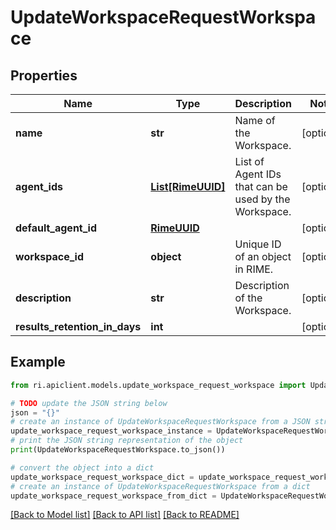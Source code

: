 # UpdateWorkspaceRequestWorkspace


## Properties

Name | Type | Description | Notes
------------ | ------------- | ------------- | -------------
**name** | **str** | Name of the Workspace. | [optional] 
**agent_ids** | [**List[RimeUUID]**](RimeUUID.md) | List of Agent IDs that can be used by the Workspace. | [optional] 
**default_agent_id** | [**RimeUUID**](RimeUUID.md) |  | [optional] 
**workspace_id** | **object** | Unique ID of an object in RIME. | [optional] 
**description** | **str** | Description of the Workspace. | [optional] 
**results_retention_in_days** | **int** |  | [optional] 

## Example

```python
from ri.apiclient.models.update_workspace_request_workspace import UpdateWorkspaceRequestWorkspace

# TODO update the JSON string below
json = "{}"
# create an instance of UpdateWorkspaceRequestWorkspace from a JSON string
update_workspace_request_workspace_instance = UpdateWorkspaceRequestWorkspace.from_json(json)
# print the JSON string representation of the object
print(UpdateWorkspaceRequestWorkspace.to_json())

# convert the object into a dict
update_workspace_request_workspace_dict = update_workspace_request_workspace_instance.to_dict()
# create an instance of UpdateWorkspaceRequestWorkspace from a dict
update_workspace_request_workspace_from_dict = UpdateWorkspaceRequestWorkspace.from_dict(update_workspace_request_workspace_dict)
```
[[Back to Model list]](../README.md#documentation-for-models) [[Back to API list]](../README.md#documentation-for-api-endpoints) [[Back to README]](../README.md)

